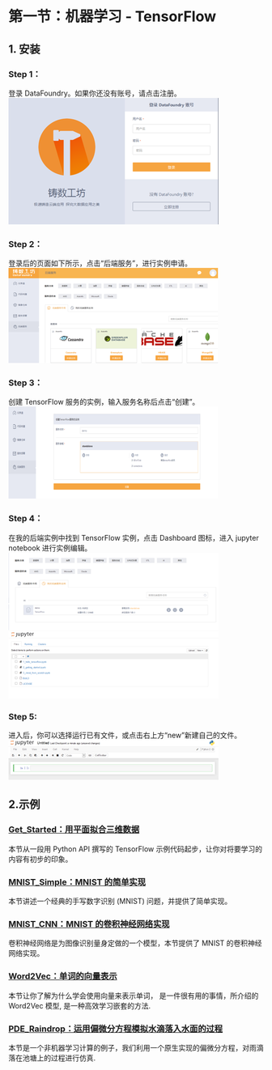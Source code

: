 # 第一节：机器学习 - TensorFlow

## 1. 安装


### Step 1：

登录 DataFoundry。如果你还没有账号，请点击注册。
![](img/login.png)

### Step 2：

登录后的页面如下所示，点击“后端服务”，进行实例申请。
![](img/backing_service_apply.png)

### Step 3：

创建 TensorFlow 服务的实例，输入服务名称后点击“创建”。
![](img/create_instance.png)

### Step 4：

在我的后端实例中找到 TensorFlow 实例，点击 Dashboard 图标，进入 jupyter notebook 进行实例编辑。
![](img/dashboard.png)
![](img/notebook.png)

### Step 5:

进入后，你可以选择运行已有文件，或点击右上方“new”新建自己的文件。
![image](img/run_jupyter.png)

## 2.示例

### [Get\_Started：用平面拟合三维数据](Get_Started.md)

本节从一段用 Python API 撰写的 TensorFlow 示例代码起步，让你对将要学习的内容有初步的印象。

### [MNIST\_Simple：MNIST 的简单实现](MNIST.md)

本节讲述一个经典的手写数字识别 \(MNIST\) 问题，并提供了简单实现。

### [MNIST\_CNN：MNIST 的卷积神经网络实现](MNIST.md)

卷积神经网络是为图像识别量身定做的一个模型，本节提供了 MNIST 的卷积神经网络实现。

### [Word2Vec：单词的向量表示](Word2Vec.md)

本节让你了解为什么学会使用向量来表示单词， 是一件很有用的事情，所介绍的 Word2Vec 模型, 是一种高效学习嵌套的方法.

### [PDE\_Raindrop：运用偏微分方程模拟水滴落入水面的过程](PDE_Raindrop.md)

本节是一个非机器学习计算的例子，我们利用一个原生实现的偏微分方程，对雨滴落在池塘上的过程进行仿真.



